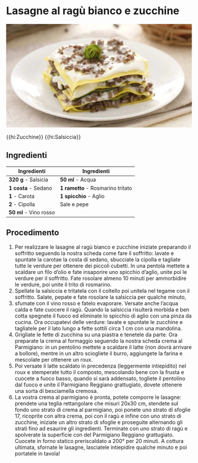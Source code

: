 # Lasagne al ragù bianco e zucchine

![](img/Lasagne-al-ragu-bianco-e-zucchine.jpg)

{{hi:Zucchine}}
{{hi:Salsiccia}}

## Ingredienti

| Ingredienti                  | Ingredienti             |
| ---------------------------- | ----------------------- |
| **320 g** - Salsicia | **50 ml** - Acqua |
| **1 costa** - Sedano | **1 rametto** - Rosmarino tritato |
| **1** - Carota | **1 spicchio** - Aglio |
| **2** - Cipolla | Sale e pepe |
| **50 ml** - Vino rosso |  |

## Procedimento

1. Per realizzare le lasagne al ragù bianco e zucchine iniziate preparando il soffritto seguendo la nostra scheda come fare il soffritto: lavate e spuntate la carotae la costa di sedano, sbucciate la cipolla e tagliate tutte le verdure per ottenere dei piccoli cubetti. In una pentola mettete a scaldare un filo d’olio e fate insaporire uno spicchio d’aglio, unite poi le verdure per il soffritto. Fate rosolare almeno 10 minuti per ammorbidire le verdure, poi unite il trito di rosmarino.
1. Spellate la salsiccia e tritatela con il coltello poi unitela nel tegame con il soffritto. Salate, pepate e fate rosolare la salsiccia per qualche minuto,
1. sfumate con il vino rosso e fatelo evaporare. Versate anche l’acqua calda e fate cuocere il ragù. Quando la salsiccia risulterà morbida e ben cotta spegnete il fuoco ed eliminate lo spicchio di aglio con una pinza da cucina. Ora occupatevi delle verdure: lavate e spuntate le zucchine e tagliatele per il lato lungo a fette sottili circa 1 cm con una mandolina.
1. Grigliate le fette di zucchina su una piastra e tenetele da parte. Ora preparate la crema al formaggio seguendo la nostra scheda crema al Parmigiano: in un pentolino mettete a scaldare il latte (non dovrà arrivare a bollore), mentre in un altro sciogliete il burro, aggiungete la farina e mescolate per ottenere un roux.
1. Poi versate il latte scaldato in precedenza (leggermente intiepidito) nel roux e stemperate tutto il composto, mescolando bene con la frusta e cuocete a fuoco basso, quando si sarà addensato, togliete il pentolino dal fuoco e unite il Parmigiano Reggiano grattugiato, dovete ottenere una sorta di besciamella cremosa.
1. La vostra crema al parmigiano è pronta, potete comporre le lasagne: prendete una teglia rettangolare che misuri 20x30 cm, stendete sul fondo uno strato di crema al parmigiano, poi ponete uno strato di sfoglie 17, ricoprite con altra crema, poi con il ragù e infine con uno strato di zucchine, iniziate un altro strato di sfoglie e proseguite alternando gli strati fino ad esaurire gli ingredienti. Terminate con uno strato di ragù e spolverate la superficie con del Parmigiano Reggiano grattugiato. Cuocete in forno statico preriscaldato a 200° per 20 minuti. A cottura ultimata, sfornate le lasagne, lasciatele intiepidire qualche minuto e poi portatele in tavola!
